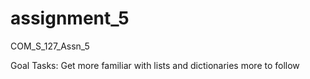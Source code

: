 # assignment_5
COM_S_127_Assn_5

Goal Tasks:
  Get more familiar with lists and dictionaries
  more to follow
